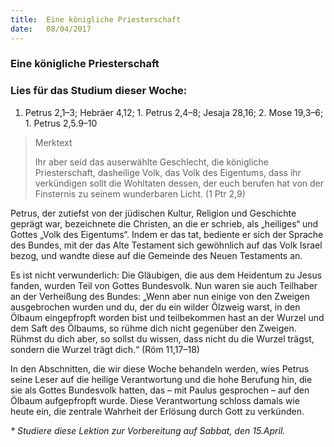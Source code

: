 ```yaml
---
title:  Eine königliche Priesterschaft
date:   08/04/2017
---
```


### Eine königliche Priesterschaft

### Lies für das Studium dieser Woche:
1. Petrus 2,1–3; Hebräer 4,12; 1. Petrus 2,4–8; Jesaja 28,16; 2. Mose 19,3–6; 1. Petrus 2,5.9–10 

> <p>Merktext</p> 
> Ihr aber seid das auserwählte Geschlecht, die königliche Priesterschaft, dasheilige Volk, das Volk des Eigentums, dass ihr verkündigen sollt die Wohltaten dessen, der euch berufen hat von der Finsternis zu seinem wunderbaren Licht. (1 Ptr 2,9) 

Petrus, der zutiefst von der jüdischen Kultur, Religion und Geschichte geprägt war, bezeichnete die Christen, an die er schrieb, als „heiliges“ und Gottes „Volk des Eigentums“. Indem er das tat, bediente er sich der Sprache des Bundes, mit der das Alte Testament sich gewöhnlich auf das Volk Israel bezog, und wandte diese auf die Gemeinde des Neuen Testaments an. 

Es ist nicht verwunderlich: Die Gläubigen, die aus dem Heidentum zu Jesus fanden, wurden Teil von Gottes Bundesvolk. Nun waren sie auch Teilhaber an der Verheißung des Bundes: „Wenn aber nun einige von den Zweigen ausgebrochen wurden und du, der du ein wilder Ölzweig warst, in den Ölbaum eingepfropft worden bist und teilbekommen hast an der Wurzel und dem Saft des Ölbaums, so rühme dich nicht gegenüber den Zweigen. Rühmst du dich aber, so sollst du wissen, dass nicht du die Wurzel trägst, sondern die Wurzel trägt dich.“ (Röm 11,17–18) 

In den Abschnitten, die wir diese Woche behandeln werden, wies Petrus seine Leser auf die heilige Verantwortung und die hohe Berufung hin, die sie als Gottes Bundesvolk hatten, das – mit Paulus gesprochen – auf den Ölbaum aufgepfropft wurde. Diese Verantwortung schloss damals wie heute ein, die zentrale Wahrheit der Erlösung durch Gott zu verkünden. 

_* Studiere diese Lektion zur Vorbereitung auf Sabbat, den 15.April._ 
